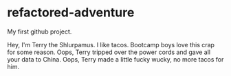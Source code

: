 # refactored-adventure
My first github project.

Hey, I'm Terry the Shlurpamus. I like tacos. Bootcamp boys love this crap for some reason. Oops, Terry tripped over the power cords and gave all your data to China. Oops, Terry made a little fucky wucky, no more tacos for him.
